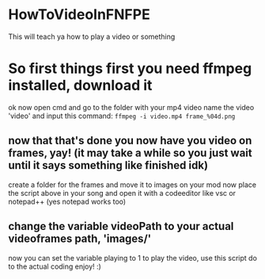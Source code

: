 # HowToVideoInFNFPE
This will teach ya how to play a video or something
# So first things first you need ffmpeg installed, download it
ok now open cmd and go to the folder with your mp4 video
name the video 'video' and input this command:
``
ffmpeg -i video.mp4 frame_%04d.png
``

## now that that's done you now have you video on frames, yay! (it may take a while so you just wait until it says something like finished idk)
create a folder for the frames and move it to images on your mod
now place the script above in your song and open it with a codeeditor like vsc or notepad++ (yes notepad works too)
## change the variable videoPath to your actual videoframes path, 'images/<framesfoldername>'
now you can set the variable playing to 1 to play the video, use this script do to the actual coding
enjoy! :)
